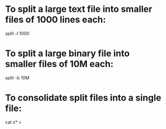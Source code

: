 To split a large text file into smaller files of 1000 lines each:
=================================================================

split -l 1000

To split a large binary file into smaller files of 10M each:
============================================================

split -b 10M

To consolidate split files into a single file:
==============================================

cat x\* &gt;
